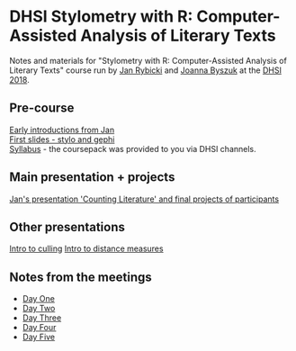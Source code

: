 # DHSI Stylometry with R: Computer-Assisted Analysis of Literary Texts
Notes and materials for "Stylometry with R: Computer-Assisted Analysis of Literary Texts" course run by [Jan Rybicki](http://info.filg.uj.edu.pl/~jrybicki/) and [Joanna Byszuk](https://joannaby.github.io/) at the [DHSI 2018](http://www.dhsi.org).  

## Pre-course
[Early introductions from Jan](https://prezi.com/view/7IpZSJRH6sORFhAshjFs/)  
[First slides - stylo and gephi](https://github.com/JoannaBy/DHSI-Stylometry/blob/master/Plans%20and%20instructions%20DHSI%202018.pdf)  
[Syllabus](https://github.com/JoannaBy/DHSI-Stylometry/blob/master/Reading.md) - the coursepack was provided to you via DHSI channels.

## Main presentation + projects
[Jan's presentation 'Counting Literature' and final projects of participants](https://prezi.com/view/4nTUqpn3SY2Bsvj6ppc1/)

## Other presentations
[Intro to culling](https://joannaby.github.io/Culling/Culling.html)
[Intro to distance measures](https://joannaby.github.io/DistanceMeasures/distances.html)

## Notes from the meetings
* [Day One](https://github.com/JoannaBy/DHSI-Stylometry/blob/master/11th_June.md)
* [Day Two](https://github.com/JoannaBy/DHSI-Stylometry/blob/master/12th_June.md)
* [Day Three](https://github.com/JoannaBy/DHSI-Stylometry/blob/master/13th_June.md)
* [Day Four](https://github.com/JoannaBy/DHSI-Stylometry/blob/master/14th_June.md)
* [Day Five](https://github.com/JoannaBy/DHSI-Stylometry/blob/master/15th_June.md)
